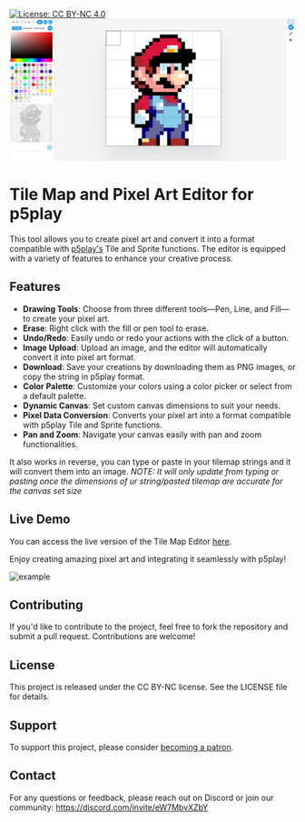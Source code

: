 [![License: CC BY-NC 4.0](https://img.shields.io/badge/License-CC%20BY--NC%204.0-lightgrey.svg)](https://creativecommons.org/licenses/by-nc/4.0/)
![editor img](cover.png)

# Tile Map and Pixel Art Editor for p5play

This tool allows you to create pixel art and convert it into a format compatible with [p5play's](https://p5play.org/) Tile and Sprite functions. The editor is equipped with a variety of features to enhance your creative process.

## Features

- **Drawing Tools**: Choose from three different tools—Pen, Line, and Fill—to create your pixel art.
- **Erase**: Right click with the fill or pen tool to erase.
- **Undo/Redo**: Easily undo or redo your actions with the click of a button.
- **Image Upload**: Upload an image, and the editor will automatically convert it into pixel art format.
- **Download**: Save your creations by downloading them as PNG images, or copy the string in p5play format.
- **Color Palette**: Customize your colors using a color picker or select from a default palette.
- **Dynamic Canvas**: Set custom canvas dimensions to suit your needs.
- **Pixel Data Conversion**: Converts your pixel art into a format compatible with p5play Tile and Sprite functions.
- **Pan and Zoom**: Navigate your canvas easily with pan and zoom functionalities.

It also works in reverse, you can type or paste in your tilemap strings and it will convert them into an image.
*NOTE: It will only update from typing or pasting once the dimensions of ur string/pasted tilemap are accurate for the canvas set size*

## Live Demo

You can access the live version of the Tile Map Editor [here](https://tezumie.github.io/p5play-Tile-Map-Editor/). 

Enjoy creating amazing pixel art and integrating it seamlessly with p5play!

![example](https://github.com/Tezumie/p5play-Tile-Map-Editor/assets/102488626/4e596f48-4031-4499-bea7-c7837669263b)

## Contributing

If you'd like to contribute to the project, feel free to fork the repository and submit a pull request. Contributions are welcome!

## License

This project is released under the CC BY-NC license. See the LICENSE file for details.


## Support

To support this project, please consider [becoming a patron](https://www.patreon.com/aijscodeeditor).

## Contact

For any questions or feedback, please reach out on Discord or join our community: https://discord.com/invite/eW7MbvXZbY


